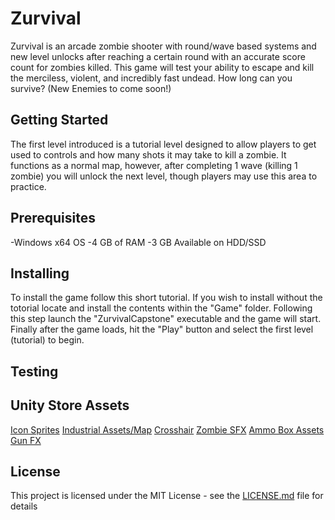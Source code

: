 # Zurvival
Zurvival is an arcade zombie shooter with round/wave based systems and new level unlocks after reaching a certain round with an accurate score count for zombies killed. This game will test your ability to escape and kill the merciless, violent, and incredibly fast undead. How long can you survive?
(New Enemies to come soon!)
## Getting Started
The first level introduced is a tutorial level designed to allow players to get used to controls and how many shots it may take to kill a zombie. It functions as a normal map, however, after completing 1 wave (killing 1 zombie) you will unlock the next level, though players may use this area to practice.
## Prerequisites
-Windows x64 OS
-4 GB of RAM
-3 GB Available on HDD/SSD
## Installing
To install the game follow this short tutorial. 
If you wish to install without the totorial locate and install the contents within the "Game" folder.
Following this step launch the "ZurvivalCapstone" executable and the game will start.
Finally after the game loads, hit the "Play" button and select the first level (tutorial) to begin.
## Testing

## Unity Store Assets
[Icon Sprites](https://assetstore.unity.com/packages/2d/gui/icons/fps-icons-pack-45240)
[Industrial Assets/Map](https://assetstore.unity.com/packages/3d/environments/industrial/rpg-fps-game-assets-for-pc-mobile-industrial-set-v3-0-101429)
[Crosshair](https://assetstore.unity.com/packages/2d/gui/icons/simple-modern-crosshairs-pack-1-79034)
[Zombie SFX](https://assetstore.unity.com/packages/audio/sound-fx/creatures/zombie-voice-audio-pack-free-196645)
[Ammo Box Assets](https://assetstore.unity.com/packages/3d/props/weapons/ammo-crate-wood-ammunition-box-90071)
[Gun FX](https://assetstore.unity.com/packages/vfx/particles/war-fx-5669)
## License
This project is licensed under the MIT License - see the [LICENSE.md](https://github.com/Troy-Qasper/Zurvival-Capstone/blob/main/LICENSE) file for details